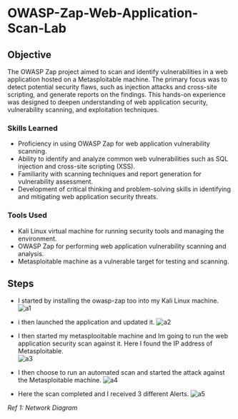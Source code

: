 # OWASP-Zap-Web-Application-Scan-Lab

## Objective

The OWASP Zap project aimed to scan and identify vulnerabilities in a web application hosted on a Metasploitable machine. The primary focus was to detect potential security flaws, such as injection attacks and cross-site scripting, and generate reports on the findings. This hands-on experience was designed to deepen understanding of web application security, vulnerability scanning, and exploitation techniques.

### Skills Learned

- Proficiency in using OWASP Zap for web application vulnerability scanning.
- Ability to identify and analyze common web vulnerabilities such as SQL injection and cross-site scripting (XSS).
- Familiarity with scanning techniques and report generation for vulnerability assessment.
- Development of critical thinking and problem-solving skills in identifying and mitigating web application security threats.

### Tools Used

- Kali Linux virtual machine for running security tools and managing the environment.
- OWASP Zap for performing web application vulnerability scanning and analysis.
- Metasploitable machine as a vulnerable target for testing and scanning.

## Steps

- I started by installing the owasp-zap too into my Kali Linux machine.
![a1](https://github.com/user-attachments/assets/8bdfc74a-87d2-46a8-8d30-6d8681e5aaaa)

- i then launched the application and updated it.
![a2](https://github.com/user-attachments/assets/8f6d7503-9c42-43ae-a57a-74baaa5e987f)

- I then started my metasplooitable machine and Im going to run the web application security scan against it. Here I found the IP address of Metasploitable.  
![a3](https://github.com/user-attachments/assets/2730c9aa-cb75-48bb-894f-1433d220ba25)

- I then choose to run an automated scan and started the attack against the Metasploitable machine.
![a4](https://github.com/user-attachments/assets/bf10a894-0c8f-4e88-9fc8-00b13a40940e)

- Here the scan completed and I received 3 different Alerts. 
![a5](https://github.com/user-attachments/assets/02e6b050-84ef-444b-a5e3-6e9fb77213ac)


*Ref 1: Network Diagram*
